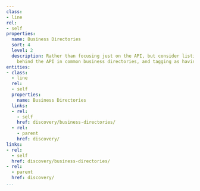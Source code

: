 ```yaml
---
class:
- line
rel:
- self
properties:
  name: Business Directories
  sort: 4
  level: 2
  description: Rather than focusing just on the API, but consider listing the business
    behind the API in common business directories, and tagging as having an API focus.
entities:
- class:
  - line
  rel:
  - self
  properties:
    name: Business Directories
  links:
  - rel:
    - self
    href: discovery/business-directories/
  - rel:
    - parent
    href: discovery/
links:
- rel:
  - self
  href: discovery/business-directories/
- rel:
  - parent
  href: discovery/
...
```

